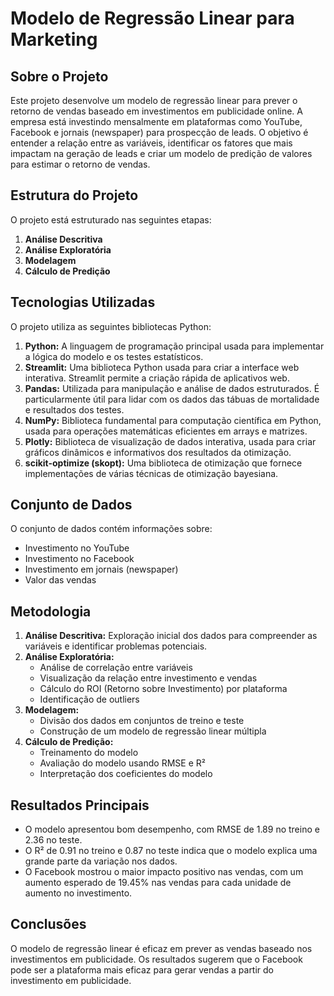 # Modelo de Regressão Linear para Marketing

## Sobre o Projeto
Este projeto desenvolve um modelo de regressão linear para prever o retorno de vendas baseado em investimentos em publicidade online. A empresa está investindo mensalmente em plataformas como YouTube, Facebook e jornais (newspaper) para prospecção de leads. O objetivo é entender a relação entre as variáveis, identificar os fatores que mais impactam na geração de leads e criar um modelo de predição de valores para estimar o retorno de vendas.

## Estrutura do Projeto
O projeto está estruturado nas seguintes etapas:
1. **Análise Descritiva**
2. **Análise Exploratória**
3. **Modelagem**
4. **Cálculo de Predição**

## Tecnologias Utilizadas
O projeto utiliza as seguintes bibliotecas Python:
1. **Python:** A linguagem de programação principal usada para implementar a lógica do modelo e os testes estatísticos.
2. **Streamlit:** Uma biblioteca Python usada para criar a interface web interativa. Streamlit permite a criação rápida de aplicativos web.
3. **Pandas:** Utilizada para manipulação e análise de dados estruturados. É particularmente útil para lidar com os dados das tábuas de mortalidade e resultados dos testes.
4. **NumPy:** Biblioteca fundamental para computação científica em Python, usada para operações matemáticas eficientes em arrays e matrizes.
5. **Plotly:** Biblioteca de visualização de dados interativa, usada para criar gráficos dinâmicos e informativos dos resultados da otimização.
6. **scikit-optimize (skopt):** Uma biblioteca de otimização que fornece implementações de várias técnicas de otimização bayesiana.

## Conjunto de Dados
O conjunto de dados contém informações sobre:
- Investimento no YouTube
- Investimento no Facebook
- Investimento em jornais (newspaper)
- Valor das vendas

## Metodologia
1. **Análise Descritiva:** Exploração inicial dos dados para compreender as variáveis e identificar problemas potenciais.
2. **Análise Exploratória:**
    - Análise de correlação entre variáveis
    - Visualização da relação entre investimento e vendas
    - Cálculo do ROI (Retorno sobre Investimento) por plataforma
    - Identificação de outliers
3. **Modelagem:**
    - Divisão dos dados em conjuntos de treino e teste
    - Construção de um modelo de regressão linear múltipla
4. **Cálculo de Predição:**
    - Treinamento do modelo
    - Avaliação do modelo usando RMSE e R²
    - Interpretação dos coeficientes do modelo

## Resultados Principais
- O modelo apresentou bom desempenho, com RMSE de 1.89 no treino e 2.36 no teste.
- O R² de 0.91 no treino e 0.87 no teste indica que o modelo explica uma grande parte da variação nos dados.
- O Facebook mostrou o maior impacto positivo nas vendas, com um aumento esperado de 19.45% nas vendas para cada unidade de aumento no investimento.

## Conclusões
O modelo de regressão linear é eficaz em prever as vendas baseado nos investimentos em publicidade. Os resultados sugerem que o Facebook pode ser a plataforma mais eficaz para gerar vendas a partir do investimento em publicidade.